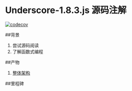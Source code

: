 # Underscore-1.8.3.js 源码注解

[![codecov](https://codecov.io/gh/ghostcode/underscore-analyse/branch/master/graph/badge.svg)](https://codecov.io/gh/ghostcode/underscore-analyse)

##背景

1. 尝试源码阅读
2. 了解函数式编程

##产物

1. [整体架构](https://github.com/ghostcode/underscore-analyse/blob/master/article/01-%E6%95%B4%E4%BD%93%E6%9E%B6%E6%9E%84.md)


##里程碑


